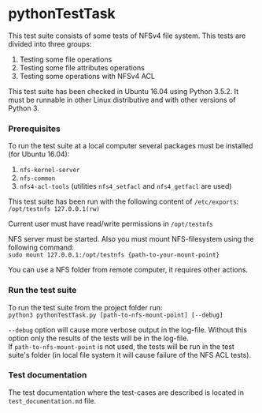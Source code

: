 # pythonTestTask

This test suite consists of some tests of NFSv4 file system. This tests are divided into three groups:
1. Testing some file operations
2. Testing some file attributes operations
3. Testing some operations with NFSv4 ACL

This test suite has been checked in Ubuntu 16.04 using Python 3.5.2.
It must be runnable in other Linux distributive and with other versions of Python 3.

### Prerequisites
To run the test suite at a local computer several packages must be installed (for Ubuntu 16.04):
1. `nfs-kernel-server`
2. `nfs-common`
3. `nfs4-acl-tools` (utilities `nfs4_setfacl` and `nfs4_getfacl` are used)

This test suite has been run with the following content of `/etc/exports`:  
`/opt/testnfs 127.0.0.1(rw)` 
 
Current user must have read/write permissions in `/opt/testnfs` 

NFS server must be started. Also you must mount NFS-filesystem using the following command:  
`sudo mount 127.0.0.1:/opt/testnfs {path-to-your-mount-point}`

You can use a NFS folder from remote computer, it requires other actions.

### Run the test suite
To run the test suite from the project folder run:  
`python3 pythonTestTask.py [path-to-nfs-mount-point] [--debug]`


`--debug` option will cause more verbose output in the log-file.
Without this option only the results of the tests will be in the log-file.  
If `path-to-nfs-mount-point` is not used, the tests will be run in the test suite's folder (in local file system
it will cause failure of the NFS ACL tests).

### Test documentation
The test documentation where the test-cases are described is located in `test_documentation.md` file.




